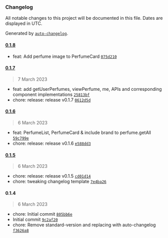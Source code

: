 ### Changelog

All notable changes to this project will be documented in this file. Dates are displayed in UTC.

Generated by [`auto-changelog`](https://github.com/CookPete/auto-changelog).

#### [0.1.8](https://github.com/dreilacadin/scentlog/compare/0.1.7...0.1.8)

- feat: Add perfume image to PerfumeCard [`075d210`](https://github.com/dreilacadin/scentlog/commit/075d210dc5b2b3c92fcfbd40771032003879f1dd)

#### [0.1.7](https://github.com/dreilacadin/scentlog/compare/0.1.6...0.1.7)

> 7 March 2023

- feat: add getUserPerfumes, viewPerfume, me, APIs and corresponding component implementations [`25813bf`](https://github.com/dreilacadin/scentlog/commit/25813bf189cd53351a1f50bbd40dee7ce3d83c53)
- chore: release: release v0.1.7 [`0612d5d`](https://github.com/dreilacadin/scentlog/commit/0612d5d20d1f7409287c89cadde10963fc521948)

#### [0.1.6](https://github.com/dreilacadin/scentlog/compare/0.1.5...0.1.6)

> 6 March 2023

- feat: PerfumeList, PerfumeCard & include brand to perfume.getAll [`59c799e`](https://github.com/dreilacadin/scentlog/commit/59c799ea5d1d68f3443af8f481263f96225f8ca6)
- chore: release: release v0.1.6 [`e588dd3`](https://github.com/dreilacadin/scentlog/commit/e588dd36296e01a8678acf897b4244e6a6a9526d)

#### [0.1.5](https://github.com/dreilacadin/scentlog/compare/0.1.4...0.1.5)

> 6 March 2023

- chore: release: release v0.1.5 [`cd01d14`](https://github.com/dreilacadin/scentlog/commit/cd01d148d6216d04a205299c23ab7bce01f9dde1)
- chore: tweaking changelog template [`7e4ba26`](https://github.com/dreilacadin/scentlog/commit/7e4ba2652bf60d61809db46de3546c0455f326ed)

#### 0.1.4

> 6 March 2023

- chore: Initial commit [`805bb6e`](https://github.com/dreilacadin/scentlog/commit/805bb6ee3d859b6763ef1f93da1c56358244dc29)
- Initial commit [`9c2af20`](https://github.com/dreilacadin/scentlog/commit/9c2af209d3b03fec18ffa8f2dbe67d6e12de1e04)
- chore: Remove standard-version and replacing with auto-changelog [`f3626a8`](https://github.com/dreilacadin/scentlog/commit/f3626a8c1a8843ce6e1f17389adcb95f134080d6)
